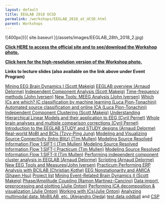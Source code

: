 ```yaml
---
layout: default
title: EEGLAB 2018 UCSD
permalink: /workshops/EEGLAB_2018_at_UCSD.html
parent: Workshops
---
```


![400px]({{ site.baseurl }}/assets/images/EEGLAB_28th_2018_2.jpg)

[//]: # (TODO: check formatting/ line breaks)

[<b>Click HERE to access the official site and to see/download the
Workshop photo.</b>](https://sites.google.com/ucsd.edu/eeglab-2018/eeglab-home)


[<b>Click here for the high-resolution version of the Workshop
photo.</b>](https://sites.google.com/ucsd.edu/eeglab-2018/eeglab-home)


**Links to lecture slides (also available on the link above under Event
Program)**

[Mining EEG Brain Dynamics I (Scott
Makeig)](https://sccn.ucsd.edu/githubwiki/files/mining_i_scott_makeig.pdf)
[EEGLAB overview (Arnaud
Delorme)](https://sccn.ucsd.edu/githubwiki/files/eeglab-overview2018.pdf)
[Independent Component Analysis (Scott
Makeig)](https://sccn.ucsd.edu/githubwiki/files/makeig_ucsd18_ica.pdf)
[Time-frequency methods (John
Iversen)](https://sccn.ucsd.edu/githubwiki/files/eeglab-timefrequencymethods.pdf)
[New Tools: MEEG Analysis (John
Iversen)](https://sccn.ucsd.edu/githubwiki/files/eeglab2018_ucsd_jri_meeg_handout.pdf)
[Which ICs are which? IC classification by machine learning (Luca
Pion-Tonachini)](https://sccn.ucsd.edu/githubwiki/files/eeglab2018_lpt_evaluation_ica2.pdf)
[Automated source classification and online ICA (Luca
Pion-Tonachini)](https://sccn.ucsd.edu/githubwiki/files/eeglab2018_automated_source_classification.pdf)
[Independent Component Clustering (Scott
Makeig)](https://sccn.ucsd.edu/githubwiki/files/makeig_ucsd18_clustering.pdf)
[Understanding Hierarchical Linear Models and their application to EEG
(Cyril Pernet)](https://sccn.ucsd.edu/githubwiki/files/eeglab2018_hlm.pdf)
[Whole brain analyses and multiple comparison corrections (Cyril
Pernet)](https://sccn.ucsd.edu/githubwiki/files/eeglab2018_mcc.pdf)
[Introduction to the EEGLAB STUDY and STUDY designs (Arnaud
Delorme)](https://sccn.ucsd.edu/githubwiki/files/eeglab2018_study_design.pdf)
[Real-world MoBI and BCIs (Tzyy-Ping
Jung)](https://sccn.ucsd.edu/githubwiki/files/real-world_neuroimaging.pdf)
[Modeling and Visualizing Source Connectivity (Intro Blitz) (Tim
Mullen)](https://sccn.ucsd.edu/githubwiki/files/sift_introblitz.pdf)
[Modeling Source Resolved Information Flow 1:SIFT-I (Tim
Mullen)](https://sccn.ucsd.edu/githubwiki/files/sifti.pdf)
[Modeling Source Resolved Information Flow 1:SIFT-I Practicum (Tim
Mullen)](https://sccn.ucsd.edu/githubwiki/files/sifti-practicum.pdf)
[Modeling Source Resolved Information Flow 1:SIFT-II (Tim
Mullen)](https://sccn.ucsd.edu/githubwiki/files/siftii.pdf)
[Performing independent component cluster analysis in EEGLAB (Arnaud
Delorme)](https://sccn.ucsd.edu/githubwiki/files/eeglab2018_clustering.pdf)
[Scripting (Arnaud
Delorme)](https://sccn.ucsd.edu/githubwiki/files/eeglab2018_scripting5.pdf)
[New EEG Tools and Measures(John
Iversen)](https://sccn.ucsd.edu/githubwiki/files/eeglab2018_newtoolsintro_iversen.pdf)
[Practicum Performing ERP Analysis with BCILAB (Christian
Kothe)](https://sccn.ucsd.edu/githubwiki/files/practicum_performing_erp_analysis_with_bcilab.pdf)
[EEG Nonstationarity and AMICA (Shawn
Hsu)](https://sccn.ucsd.edu/githubwiki/files/eeg_nonstationarity_and_amica.pdf)
[Project list](https://sccn.ucsd.edu/githubwiki/files/project_list.pdf)
[Mining Event-Related Brain Dynamics II (Scott
Makeig)](https://sccn.ucsd.edu/githubwiki/files/mining_event_related_brain_dynamicsii.pdf)
[Phase/Amplitude Coupling (Ramon
Martinez-Cancino)](https://sccn.ucsd.edu/githubwiki/files/pac_rmc.pdf)
[Data import, preprocessing and plotting (Julie
Onton)](https://sccn.ucsd.edu/githubwiki/files/data_import_preprocessing_and_plotting_onton.pdf)
[Performing ICA decomposition & visualization (Julie
Onton)](https://sccn.ucsd.edu/githubwiki/files/performing_ica_decomposition_visualization_onton.pdf)
[Working with ICs(Julie
Onton)](https://sccn.ucsd.edu/githubwiki/files/working_with_ics_onton.pdf)
[Analyzing multimodal data: MoBILAB, etc. (Alejandro
Ojeda)](https://sccn.ucsd.edu/githubwiki/files/analysis_of_multimodal_data_mobilab_ojeda.pdf)
[test data oddball](https://sccn.ucsd.edu/githubwiki/files/simpleoddball.zip) and [CSP](/media:CSP.png "wikilink")
